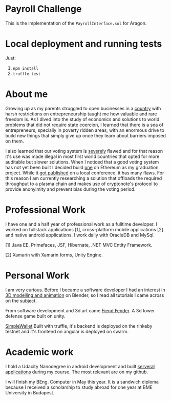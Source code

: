 # Payroll Challenge
This is the implementation of the `PayrollInterface.sol` for Aragon.

# Local deployment and running tests
Just:

1. `npm install`
2. `truffle test`

# About me

Growing up as my parents struggled to open businesses in a [country](https://www.fraserinstitute.org/economic-freedom/map?geozone=world&page=map&year=2015&countries=BRA) with harsh restrictions on entrepreneurship taught me how valuable and rare freedom is. As I dived into the study of economics and solutions to world problems that did not require state coercion, I learned that there is a sea of entrepreneurs, specially in poverty ridden areas, with an enormous drive to build new things that simply give up once they learn about barriers imposed on them.

I also learned that our voting system is [severely](https://en.wikipedia.org/wiki/Electronic_voting_in_Brazil) flawed and for that reason it's use was made illegal in most first world countries that opted for more auditable but slower solutions. When I noticed that a good voting system has not yet been built I decided build [one](github.com/mtsalenc/ethervoltz) on Ethereum as my graduation project. While it [got published](https://www.linkedin.com/feed/update/urn:li:activity:6348247992734089217) on a local conference, it has many flaws. For this reason I am currently researching a solution that offloads the required throughput to a plasma chain and makes use of cryptonote's protocol to provide anonyimity and prevent bias during the voting period.

# Professional Work
I have one and a half year of professional work as a fulltime developer. I worked on fullstack applications [1], cross-platform mobile applications [2] and native android applications. I work daily with OracleDB and MySql.

[1] Java EE, Primefaces, JSF, Hibernate, .NET MVC Entity Framework.

[2] Xamarin with Xamarin.forms, Unity Engine.

# Personal Work
I am very curious. Before I became a software developer I had an interest in [3D modelling and animation](https://deltabit.wordpress.com/2014/05/29/previous-work/) on Blender, so I read all tutorials I came across on the subject.

From software development and 3d art came [Fiend Fender](https://play.google.com/store/apps/details?id=com.deltabit.fiendfender). A 3d tower defense game built on unity.

[SimpleWallet](https://github.com/mtsalenc/simple-wallet) Built with truffle, it's backend is deployed on the rinkeby testnet and it's frontend on angular is deployed on swarm.

# Academic work
I hold a Udacity Nanodegree in android development and built [serveral](https://github.com/mtsalenc/popular-movies) [applications](https://github.com/mtsalenc/comperio) during my course. The most relevant are on my github.

I will finish my BEng. Computer in May this year. It is a sandwich diploma because I received a scholarship to study abroad for one year at BME University in Budapest.



